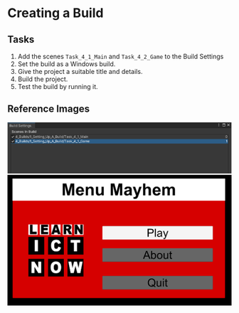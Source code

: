 # Creating a Build

## Tasks
1. Add the scenes `Task_4_1_Main` and `Task_4_2_Game` to the Build Settings
2. Set the build as a Windows build.
3. Give the project a suitable title and details.
4. Build the project.
5. Test the build by running it.

## Reference Images
![Build Scenes](images/buildScenes.png)
![Build Menu](images/menu.png)